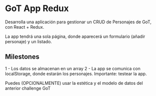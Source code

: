 # GoT App Redux

Desarrolla una aplicación para gestionar un CRUD de Personajes de GoT, con React + Redux.

La app tendrá una sola página, donde aparecerá un formulario (añadir personaje) y un listado.

## Milestones

1 - Los datos se almacenan en un array 2 - La app se comunica con localStorage, donde estarán los personajes.
Importante: testear la app.

Puedes (OPCIONALMENTE) usar la estética y el modelo de datos del anterior challenge GoT